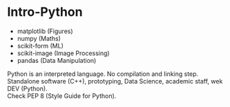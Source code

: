 # Intro-Python

* matplotlib (Figures)
* numpy (Maths)
* scikit-form (ML)
* scikit-image (Image Processing)
* pandas (Data Manipulation)


Python is an interpreted language. No compilation and linking step.
<br/>
Standalone software (C++), prototyping, Data Science, academic staff, wek DEV (Python).
<br/>
Check PEP 8 (Style Guide for Python).
